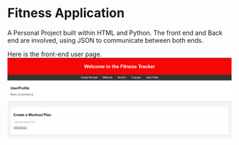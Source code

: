 <h1> Fitness Application</h1>

<p>
A Personal Project built within HTML and Python.
The front end and Back end are involved, using JSON to communicate between both ends.</p>

Here is the front-end user page.
<img src = "images/screenshot.png">



